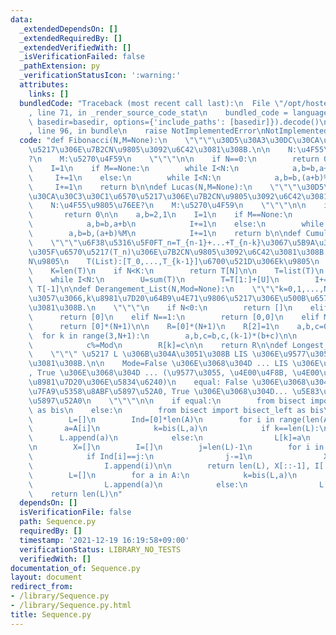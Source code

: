 ```yaml
---
data:
  _extendedDependsOn: []
  _extendedRequiredBy: []
  _extendedVerifiedWith: []
  _isVerificationFailed: false
  _pathExtension: py
  _verificationStatusIcon: ':warning:'
  attributes:
    links: []
  bundledCode: "Traceback (most recent call last):\n  File \"/opt/hostedtoolcache/Python/3.10.8/x64/lib/python3.10/site-packages/onlinejudge_verify/documentation/build.py\"\
    , line 71, in _render_source_code_stat\n    bundled_code = language.bundle(stat.path,\
    \ basedir=basedir, options={'include_paths': [basedir]}).decode()\n  File \"/opt/hostedtoolcache/Python/3.10.8/x64/lib/python3.10/site-packages/onlinejudge_verify/languages/python.py\"\
    , line 96, in bundle\n    raise NotImplementedError\nNotImplementedError\n"
  code: "def Fibonacci(N,M=None):\n    \"\"\"\u30D5\u30A3\u30DC\u30CA\u30C3\u30C1\u6570\
    \u5217\u306E\u7B2CN\u9805\u3092\u6C42\u3081\u308B.\n\n    N:\u4F55\u9805\u76EE\
    ?\n    M:\u5270\u4F59\n    \"\"\"\n\n    if N==0:\n        return 0\n\n    a,b=0,1\n\
    \    I=1\n    if M==None:\n        while I<N:\n            a,b=b,a+b\n       \
    \     I+=1\n    else:\n        while I<N:\n            a,b=b,(a+b)%M\n       \
    \     I+=1\n    return b\n\ndef Lucas(N,M=None):\n    \"\"\"\u30D5\u30A3\u30DC\
    \u30CA\u30C3\u30C1\u6570\u5217\u306E\u7B2CN\u9805\u3092\u6C42\u3081\u308B.\n\n\
    \    N:\u4F55\u9805\u76EE?\n    M:\u5270\u4F59\n    \"\"\"\n\n    if N==0:\n \
    \       return 0\n\n    a,b=2,1\n    I=1\n    if M==None:\n        while I<N:\n\
    \            a,b=b,a+b\n            I+=1\n    else:\n        while I<N:\n    \
    \        a,b=b,(a+b)%M\n            I+=1\n    return b\n\ndef Cumulative(N,T):\n\
    \    \"\"\"\u6F38\u5316\u5F0FT_n=T_{n-1}+...+T_{n-k}\u3067\u5B9A\u3081\u3089\u308C\
    \u305F\u6570\u5217(T_n)\u306E\u7B2CN\u9805\u3092\u6C42\u3081\u308B.\n\n    N(Int):\u7B2C\
    N\u9805\n    T(List):[T_0,...,T_{k-1}]\u6700\u521D\u306Ek\u9805\n    \"\"\"\n\
    \    K=len(T)\n    if N<K:\n        return T[N]\n\n    T=list(T)\n    I=K-1\n\
    \    while I<N:\n        U=sum(T)\n        T=T[1:]+[U]\n        I+=1\n    return\
    \ T[-1]\n\ndef Derangement_List(N,Mod=None):\n    \"\"\"k=0,1,...,N\u306B\u95A2\
    \u3057\u3066,k\u8981\u7D20\u64B9\u4E71\u9806\u5217\u306E\u500B\u6570\u3092\u6C42\
    \u3081\u308B.\n    \"\"\"\n    if N<0:\n        return []\n    elif N==0:\n  \
    \      return [0]\n    elif N==1:\n        return [0,0]\n    elif Mod==1:\n  \
    \      return [0]*(N+1)\n\n    R=[0]*(N+1)\n    R[2]=1\n    a,b,c=0,0,1\n\n  \
    \  for k in range(3,N+1):\n        a,b,c=b,c,(k-1)*(b+c)\n\n        if Mod!=None:\n\
    \            c%=Mod\n        R[k]=c\n\n    return R\n\ndef Longest_Increase_Subsequence(A,Mode=False,equal=False):\n\
    \    \"\"\" \u5217 L \u306B\u304A\u3051\u308B LIS \u306E\u9577\u3055\u3092\u6C42\
    \u3081\u308B.\n\n    Mode=False \u306E\u3068\u304D ... LIS \u306E\u9577\u3055\
    , True \u306E\u3068\u304D ... (\u9577\u3055, \u4E00\u4F8B, \u4E00\u4F8B\u306E\u5404\
    \u8981\u7D20\u306E\u5834\u6240)\n    equal: False \u306E\u3068\u304D ... \u72ED\
    \u7FA9\u5358\u8ABF\u5897\u52A0, True \u306E\u3068\u304D... \u5E83\u7FA9\u5358\u8ABF\
    \u5897\u52A0\n    \"\"\"\n\n    if equal:\n        from bisect import bisect_right\
    \ as bis\n    else:\n        from bisect import bisect_left as bis\n\n    if Mode:\n\
    \        L=[]\n        Ind=[0]*len(A)\n        for i in range(len(A)):\n     \
    \       a=A[i]\n            k=bis(L,a)\n            if k==len(L):\n          \
    \      L.append(a)\n            else:\n                L[k]=a\n            Ind[i]=k\n\
    \n        X=[]\n        I=[]\n        j=len(L)-1\n        for i in range(len(A)-1,-1,-1):\n\
    \            if Ind[i]==j:\n                j-=1\n                X.append(A[i])\n\
    \                I.append(i)\n\n        return len(L), X[::-1], I[::-1]\n    else:\n\
    \        L=[]\n        for a in A:\n            k=bis(L,a)\n            if k==len(L):\n\
    \                L.append(a)\n            else:\n                L[k]=a\n    \
    \    return len(L)\n"
  dependsOn: []
  isVerificationFile: false
  path: Sequence.py
  requiredBy: []
  timestamp: '2021-12-19 16:19:58+09:00'
  verificationStatus: LIBRARY_NO_TESTS
  verifiedWith: []
documentation_of: Sequence.py
layout: document
redirect_from:
- /library/Sequence.py
- /library/Sequence.py.html
title: Sequence.py
---
```

